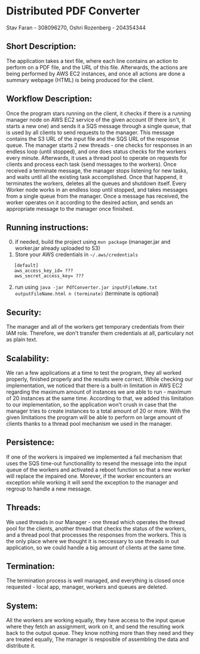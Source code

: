 Distributed PDF Converter
=========================
Stav Faran - 308096270, Oshri Rozenberg - 204354344

Short Description:
-----------------
The application takes a text file, where each line contains an action to perform on a PDF file, and the URL of this file. Afterwards, the actions are being performed by AWS EC2 instances, and once all actions are done a summary webpage (HTML) is being produced for the client.

Workflow Description:
--------------------
Once the program stars running on the client, it checks if there is a running manager node on AWS EC2 service of the given account (If there isn't, it starts a new one) and sends it a SQS message through a single queue, that is used by all clients to send requests to the manager. This message contains the S3 URL of the input file and the SQS URL of the response queue.
The manager starts 2 new threads - one checks for responses in an endless loop (until stopped), and one does status checks for the workers every minute. Afterwards, it uses a thread pool to operate on requests for clients and process each task (send messages to the workers). Once received a terminate message, the manager stops listening for new tasks, and waits until all the existing task accomplished. Once that happend, it terminates the workers, deletes all the queues and shutdown itself.
Every Worker node works in an endless loop until stopped, and takes messages from a single queue from the manager. Once a message has received, the worker operates on it according to the desired action, and sends an appropriate message to the manager once finished.

Running instructions:
--------------------
0. if needed, build the project using `mvn package` (manager.jar and worker.jar already uploaded to S3)
1. Store your AWS credentials in `~/.aws/credentials`
```
   [default]
   aws_access_key_id= ???
   aws_secret_access_key= ???
```
2. run using `java -jar PdfConverter.jar inputFileName.txt outputFileName.html n (terminate)` (terminate is optional)

Security:
---------
The manager and all of the workers get temporary credentials from their IAM role. Therefore, we don't transfer them credentials at all, particulary not as plain text.

Scalability:
------------
We ran a few applications at a time to test the program, they all worked properly, finished properly and the results were correct.
While checking our implementation, we noticed that there is a built-in limitation in AWS EC2 regarding the maximum amount of instances we are able to run - maximum of 20 instances at the same time. According to that, we added this limitation to our implementation, so the application won't crush in case that the manager tries to create instances to a total amount of 20 or more. With the given limitations the program will be able to perform on large amount of clients thanks to a thread pool mechanism we used in the manager.

Persistence:
------------
If one of the workers is impaired we implemented a fail mechanism that uses the SQS time-out functionallity to resend the message into the input queue of the workers and activated a reboot function so that a new worker will replace the impaired one. Morever, if the worker encounters an exception while working it will send the exception to the manager and regroup to handle a new message.

Threads:
--------
We used threads in our Manager - one thread which operates the thread pool for the clients, another thread that checks the status of the workers, and a thread pool that processes the responses from the workers. This is the only place where we thought it is neccessary to use threads in out application, so we could handle a big amount of clients at the same time.

Termination:
--------
The termination process is well managed, and everything is closed once requested - local app, manager, workers and queues are deleted.

System:
--------
All the workers are working equally, they have access to the input queue where they fetch an assignment, work on it, and send the resulting work back to the output queue. They know nothing more than they need and they are treated equally, The manager is resposible of assembling the data and distribute it.
